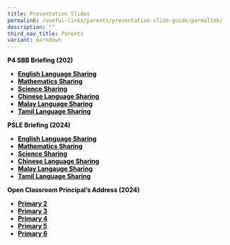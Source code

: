 ```yaml
---
title: Presentation Slides
permalink: /useful-links/parents/presentation-slide-guide/permalink/
description: ""
third_nav_title: Parents
variant: markdown
---
```

<p><span style="color: #000000;"><strong>P4 SBB Briefing (202)</strong></span></p>
<ul>

<li><span style="color: #000000;"><strong><a style="color: #000000;" href="https://youtu.be/V6TP0cqUpuo?si=C6AOJPA7NaGCuz6O" target="_blank">English Language Sharing</a></strong></span></li>

<li><span style="color: #000000;"><strong><a style="color: #000000;" href="https://youtu.be/IsmSL4BlsTE?si=BhYk53c-iXBVPVQX" target="_blank">Mathematics Sharing</a></strong></span></li>

<li><span style="color: #000000;"><strong><a style="color: #000000;" href="https://youtu.be/sGdTXrhXnA8?si=zYEZ81nCH3xc14ny" target="_blank">Science Sharing</a></strong></span></li>

<li><span style="color: #000000;"><strong><a style="color: #000000;" href="https://youtu.be/qx0jaoe8PxM?si=E1RFOL8DzdTj-4JY" target="_blank">Chinese Language Sharing</a></strong></span></li>

<li><span style="color: #000000;"><strong><a style="color: #000000;" href="https://youtu.be/XUDa1p1qLzY?si=OxpNKP16O492xrpW" target="_blank">Malay Language Sharing</a></strong></span></li>

<li><span style="color: #000000;"><strong><a style="color: #000000;" href="https://youtu.be/0DVz2KGN598?si=PB7g4dokNguG2bZ_" target="_blank">Tamil Language Sharing</a></strong></span></li>
</ul>

<p><span style="color: #000000;"><strong>PSLE Briefing (2024)</strong></span></p>
<ul>
<li><span style="color: #000000;"><strong><a style="color: #000000;" href="https://youtu.be/_8r6va4k9tg" target="_blank">English Language Sharing</a></strong></span></li>
	
<li><span style="color: #000000;"><strong><a style="color: #000000;" href="https://youtu.be/5t9DKEWCdc8?si=R_K9H-gVP6YvuaYj" target="_blank">Mathematics Sharing</a></strong></span></li>
	
<li><span style="color: #000000;"><strong><a style="color: #000000;" href="https://youtu.be/L3mayavBKKM?si=fGQIlsT8W1CuMuLM" target="_blank">Science Sharing</a></strong></span></li>
	
<li><span style="color: #000000;"><strong><a style="color: #000000;" href="https://youtu.be/kO3Xg6PPXzk?si=CfVdukV2BRmfZzRr" target="_blank">Chinese Language Sharing</a></strong></span></li>

<li><span style="color: #000000;"><strong><a style="color: #000000;" href="https://youtu.be/ac0IdiZjBBw?si=t0774jlRgbyh0Akw" target="_blank">Malay Langauge Sharing</a></strong></span></li>

<li><span style="color: #000000;"><strong><a style="color: #000000;" href="https://youtu.be/Cp3LtJNNZ1Y?si=YWpghNd9pmO1_oOQ" target="_blank">Tamil Language Sharing</a></strong></span></li>
</ul>

<p><span style="color: #000000;"><strong>Open Classroom Principal’s Address (2024)</strong></span></p>
<ul>
<li><span style="color: #000000;"><strong><a style="color: #000000;" href="https://moe-shuqunpri-staging.netlify.app/files/slides/2024_P2_OCR_for_parents.pdf" target="_blank">Primary 2</a></strong></span></li>

<li><span style="color: #000000;"><strong><a style="color: #000000;" href="https://moe-shuqunpri-staging.netlify.app/files/slides/2024_P3_OCR_for_parents.pdf" target="_blank">Primary 3</a></strong></span></li>

<li><span style="color: #000000;"><strong><a style="color: #000000;" href="https://moe-shuqunpri-staging.netlify.app/files/slides/2024_P4_OCR_for_parents.pdf" target="_blank">Primary 4</a></strong></span></li>	

<li><span style="color: #000000;"><strong><a style="color: #000000;" href="https://moe-shuqunpri-staging.netlify.app/files/slides/2024_P5_OCR_for_parents.pdf" target="_blank">Primary 5</a></strong></span></li>

<li><span style="color: #000000;"><strong><a style="color: #000000;" href="https://moe-shuqunpri-staging.netlify.app/files/slides/2024_P6_OCR_for_parents.pdf" target="_blank">Primary 6</a></strong></span></li>
</ul>